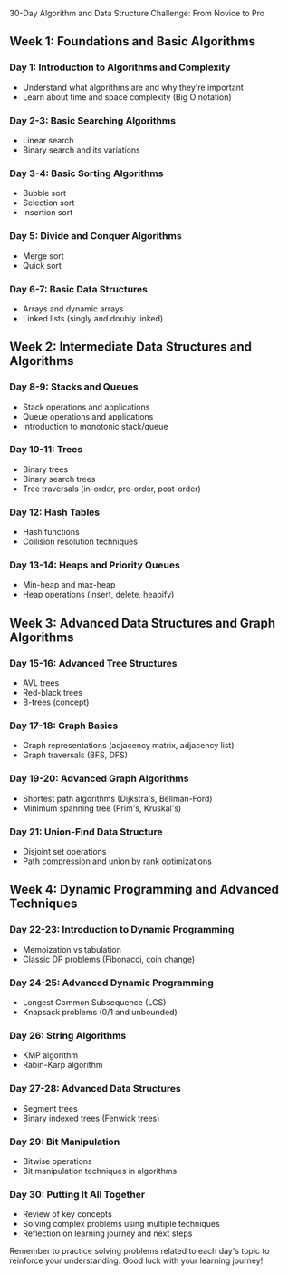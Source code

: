30-Day Algorithm and Data Structure Challenge: From Novice to Pro

## Week 1: Foundations and Basic Algorithms

### Day 1: Introduction to Algorithms and Complexity
- Understand what algorithms are and why they're important
- Learn about time and space complexity (Big O notation)

### Day 2-3: Basic Searching Algorithms
- Linear search
- Binary search and its variations

### Day 3-4: Basic Sorting Algorithms
- Bubble sort
- Selection sort
- Insertion sort

### Day 5: Divide and Conquer Algorithms
- Merge sort
- Quick sort

### Day 6-7: Basic Data Structures
- Arrays and dynamic arrays
- Linked lists (singly and doubly linked)

## Week 2: Intermediate Data Structures and Algorithms

### Day 8-9: Stacks and Queues
- Stack operations and applications
- Queue operations and applications
- Introduction to monotonic stack/queue

### Day 10-11: Trees
- Binary trees
- Binary search trees
- Tree traversals (in-order, pre-order, post-order)

### Day 12: Hash Tables
- Hash functions
- Collision resolution techniques

### Day 13-14: Heaps and Priority Queues
- Min-heap and max-heap
- Heap operations (insert, delete, heapify)

## Week 3: Advanced Data Structures and Graph Algorithms

### Day 15-16: Advanced Tree Structures
- AVL trees
- Red-black trees
- B-trees (concept)

### Day 17-18: Graph Basics
- Graph representations (adjacency matrix, adjacency list)
- Graph traversals (BFS, DFS)

### Day 19-20: Advanced Graph Algorithms
- Shortest path algorithms (Dijkstra's, Bellman-Ford)
- Minimum spanning tree (Prim's, Kruskal's)

### Day 21: Union-Find Data Structure
- Disjoint set operations
- Path compression and union by rank optimizations

## Week 4: Dynamic Programming and Advanced Techniques

### Day 22-23: Introduction to Dynamic Programming
- Memoization vs tabulation
- Classic DP problems (Fibonacci, coin change)

### Day 24-25: Advanced Dynamic Programming
- Longest Common Subsequence (LCS)
- Knapsack problems (0/1 and unbounded)

### Day 26: String Algorithms
- KMP algorithm
- Rabin-Karp algorithm

### Day 27-28: Advanced Data Structures
- Segment trees
- Binary indexed trees (Fenwick trees)

### Day 29: Bit Manipulation
- Bitwise operations
- Bit manipulation techniques in algorithms

### Day 30: Putting It All Together
- Review of key concepts
- Solving complex problems using multiple techniques
- Reflection on learning journey and next steps

Remember to practice solving problems related to each day's topic to reinforce your understanding. Good luck with your learning journey!
